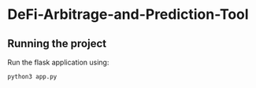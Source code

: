 # DeFi-Arbitrage-and-Prediction-Tool


## Running the project

Run the flask application using:
```bash
python3 app.py
